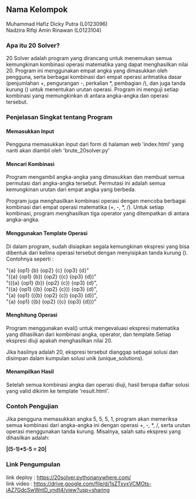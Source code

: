 ## Nama Kelompok  
Muhammad Hafiz Dicky Putra (L0123096)  
Nadzira Rifqi Amin Rinawan (L0123104)  

### Apa itu 20 Solver?
20 Solver adalah program yang dirancang untuk menemukan semua kemungkinan kombinasi operasi matematika yang dapat menghasilkan nilai 20. Program ini menggunakan empat angka yang dimasukkan oleh pengguna, serta berbagai kombinasi dari empat operasi aritmatika dasar (penjumlahan +, pengurangan -, perkalian *, pembagian /), dan juga tanda kurung () untuk menentukan urutan operasi. Program ini menguji setiap kombinasi yang memungkinkan di antara angka-angka dan operasi tersebut.
  
### Penjelasan Singkat tentang Program
#### Memasukkan Input
Pengguna memasukkan input dari form di halaman web 'index.html' yang nanti akan diambil oleh 'brute_20solver.py'
#### Mencari Kombinasi
Program mengambil angka-angka yang dimasukkan dan membuat semua permutasi dari angka-angka tersebut. Permutasi ini adalah semua kemungkinan urutan dari empat angka yang berbeda.  
  
Program juga menghasilkan kombinasi operasi dengan mencoba berbagai kombinasi dari empat operasi matematika (+, -, *, /). Untuk setiap kombinasi, program menghasilkan tiga operator yang ditempatkan di antara angka-angka.
#### Menggunakan Template Operasi
Di dalam program, sudah disiapkan segala kemungkinan ekspresi yang bisa dibentuk dari kelima operasi tersebut dengan menyisipkan tanda kurung (). Contohnya seperti :  
  
"{a} {op1} {b} {op2} {c} {op3} {d}"  
"({a} {op1} {b}) {op2} ({c} {op3} {d})"  
"(({a} {op1} {b}) {op2} {c}) {op3} {d}",  
"({a} {op1} ({b} {op2} {c})) {op3} {d}",  
"{a} {op1} (({b} {op2} {c}) {op3} {d})",  
"{a} {op1} ({b} {op2} ({c} {op3} {d}))"  

#### Menghitung Operasi
Program menggunakan eval() untuk mengevaluasi ekspresi matematika yang dihasilkan dari kombinasi angka, operator, dan template.Setiap ekspresi diuji apakah menghasilkan nilai 20.  
  
Jika hasilnya adalah 20, ekspresi tersebut dianggap sebagai solusi dan disimpan dalam kumpulan solusi unik (unique_solutions).

#### Menampilkan Hasil
Setelah semua kombinasi angka dan operasi diuji, hasil berupa daftar solusi yang valid dikirim ke template 'result.html'.
  
### Contoh Pengujian
Jika pengguna memasukkan angka 5, 5, 5, 1, program akan memeriksa semua kombinasi dari angka-angka ini dengan operasi +, -, *, /, serta urutan operasi menggunakan tanda kurung. Misalnya, salah satu ekspresi yang dihasilkan adalah:  
  
__|(5-1)*5-5 = 20|__

  
### Link Pengumpulan
link deploy : https://20solver.pythonanywhere.com/  
link video : https://drive.google.com/file/d/1sZTxyxVCMOts-jAZ7GdcSwWntD_yndt4/view?usp=sharing
